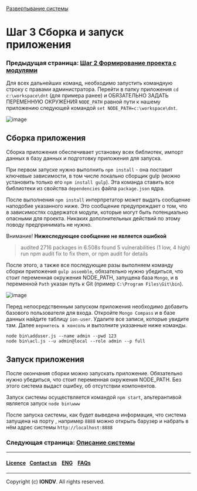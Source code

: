 [Развертывание системы](/docs/ru/1_system_deployment/)  
# Шаг 3 Cборка и запуск приложения
### Предыдущая страница: [Шаг 2 Формирование проекта с модулями](/docs/ru/1_system_deployment/step2_project_with_modules.md)

Для всех дальнейших команд, необходимо запустить командную строку с правами администратора. Перейти в папку приложения `cd c:\workspace\dnt` (для примера ранее) и ОБЯЗАТЕЛЬНО ЗАДАТЬ ПЕРЕМЕННУЮ ОКРУЖЕНИЯ `NODE_PATH` равной пути к нашему приложению следующей командой `set NODE_PATH=c:\workspace\dnt`.

![image](/uploads/5c227620ef05f77df9e9531c29b30b7b/image.png)

## Сборка приложения
Сборка приложения обеспечивает установку всех библиотек, импорт данных в базу данных и подготовку приложения для запуска.

При первом запуске нужно выполнить `npm install` - она поставит ключевые зависимости, в том числе локально сборщик gulp (можно установить только его `npm install gulp`). Эта команда ставить все библиотеки из свойства `dependencies` файла `package.json` ядра.

После выполнения `npm install` интерпретатор может выдать сообщение наподобие указанного ниже. Это сообщение предупреждает о том, что в зависимостях содержатся модули, которые могут быть потенциально опасными для проекта. Никаких дополнительных действий по этому поводу предпринимать не нужно.

Внимание! **Нижеследующее сообщение не является ошибкой**

>  audited 2716 packages in 6.508s
   found 5 vulnerabilities (1 low, 4 high)
   run npm audit fix to fix them, or npm audit for details

После этого, а также все последующие разы выполняем команду сборки приложения `gulp assemble`, обязательно нужно убедиться, что стоит переменная окружения NODE_PATH, запущена база `Mongo`, и в переменной `Path` указан путь к Git (пример `C:\Program Files\Git\bin`).


![image](/uploads/fa3614243213775760dcd6dc2ae30b4a/image.png)

Перед непосредственным запуском приложения необходимо добавить базового пользователя для входа. Откройте `Mongo Compass` и в базе данных найдите таблицу `ion-user`. Удалите все записи, которые увидите там. Далее `вернитесь в консоль` и выполните указанные ниже команды. 

```
node bin\adduser.js --name admin --pwd 123
node bin\acl.js --u admin@local --role admin --p full
```

## Запуск приложения
После окончания сборки можно запускать приложение. Обязательно нужно убедиться, что стоит переменная окружения NODE_PATH. Без этого система выдаст ошибку, об отсутствии компонентов.

Запуск системы осуществляется командой `npm start`, альтерантивой является запуск `node bin\www`

После запуска системы, как будет выведена информация, что система запущена на порту , например `8888` можно открыть барузер и набрать в нём адрес системы `http://localhost:8888`

### Следующая страница: [Описание системы](/docs/ru/2_system_description) 
--------------------------------------------------------------------------  


 #### [Licence](platform/licence.md)&ensp;  [Contact us](https://iondv.ru/index.html) &ensp;  [ENG](/docs/en/1_system_deployment/step3_building_and_running.md)   &ensp; [FAQs](/faqs.md)          



--------------------------------------------------------------------------  

 Copyright (c) **IONDV**. All rights reserved. 

